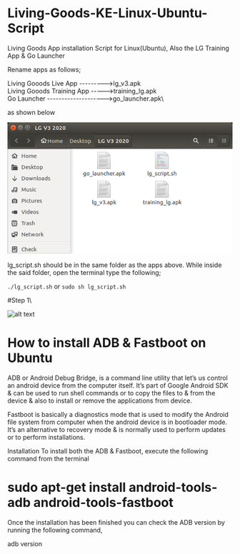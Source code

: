 # Living-Goods-KE-Linux-Ubuntu-Script
Living Goods App installation Script for Linux(Ubuntu), Also the LG Training App &amp; Go Launcher

Rename apps as follows;

Living Gooods Live App --------->lg_v3.apk\
Living Gooods Training App ----->training_lg.apk\
Go Launcher -------------------->go_launcher.apk\

as shown below

![alt text](https://github.com/tonnykirwa/living-goods-KE-Linux-Ubuntu-Script/blob/master/folder.png "Folder containing apps")

lg_script.sh should be in the same folder as the apps above. While inside the said folder, open the terminal type the following;

```./lg_script.sh```
or
```sudo sh lg_script.sh```

#Step 1\

![alt text](https://github.com/tonnykirwa/living-goods-KE-Linux-Ubuntu-Script/blob/master/script.png "Running Script on Terminal")


# How to install ADB & Fastboot on Ubuntu
ADB or Android Debug Bridge, is a command line utility that let’s us control an android device from the computer itself. It’s part of Google Android SDK & can be used to run shell commands or to copy the files to & from the device & also to install or remove the applications from device.

Fastboot is basically a diagnostics mode that is used to modify the Android file system from computer when the android device is in bootloader mode. It’s an alternative to recovery mode & is normally used to perform updates or to perform installations.

Installation
To install both the ADB & Fastboot, execute the following command from the terminal

# sudo apt-get install android-tools-adb android-tools-fastboot

Once the installation has been finished you can check the ADB version by running the following command,

adb version


